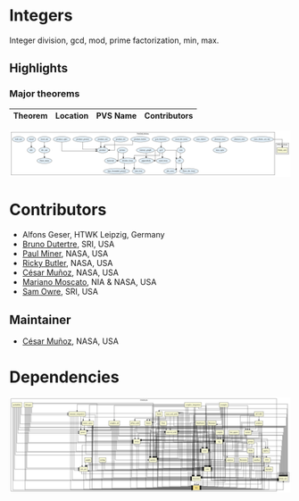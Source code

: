 # Integers

Integer division, gcd, mod, prime factorization, min, max.

## Highlights

### Major theorems

| Theorem | Location | PVS Name | Contributors |
| --- | --- | --- | --- |


![dependency graph](./ints-zoomed.svg "Dependency Graph")

# Contributors
* Alfons Geser, HTWK Leipzig, Germany
* [Bruno Dutertre](http://www.csl.sri.com/users/bruno), SRI, USA
* [Paul Miner](http://shemesh.larc.nasa.gov/people/psm), NASA, USA
* [Ricky Butler](http://shemesh.larc.nasa.gov/people/rwb), NASA, USA
* [César Muñoz](http://shemesh.larc.nasa.gov/people/cam), NASA, USA
* [Mariano Moscato](https://www.nianet.org/directory/research-staff/mariano-moscato/), NIA & NASA, USA
* [Sam Owre](http://www.csl.sri.com/users/owre), SRI, USA

## Maintainer
* [César Muñoz](http://shemesh.larc.nasa.gov/people/cam), NASA, USA

# Dependencies
![dependency graph](./ints.svg "Dependency Graph")
